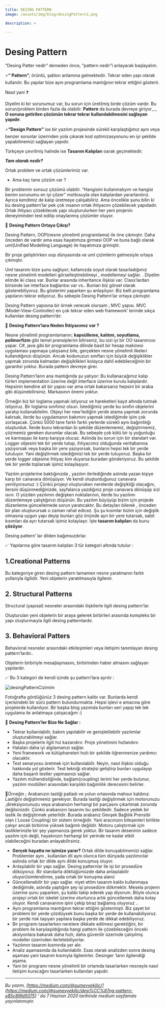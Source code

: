 ```yaml
---
title: DESİNG PATTERN 
image: /assets/img/blog/desingPattern1.png

description: >

---
```

# **Desing Pattern** 

“Desing Patter nedir” demeden önce, “pattern nedir”i anlayarak başlayalım.

⭐**“ Pattern”**; örüntü, şablon anlamına gelmektedir. Tekrar eden yapı olarak kullanılır. Bu yapılar bize aynı programlama mantığının tekrar ettiğini gösterir.

Nasıl yani ❓

Diyelim ki bir sorunumuz var, bu sorun için üretilmiş birde çözüm vardır. Bu sorun/problem birden fazla da olabilir. **Pattern** da burada devreye giriyor_._ **O soruna getirilen çözümün tekrar tekrar kullanılabilmesini sağlayan yapıdır**.

⭐**“Design Pattern”** ise bir yazılım projesinde sürekli karşılaştığımız aynı veya benzer sorunlar üzerinden yola çıkarak kod optimizasyonunu en iyi şekilde yapabilmemizi sağlayan yapıdır.

Türkçeye çevrilmiş halinde ise **Tasarım Kalıpları** oarak geçmektedir.

_**Tam olarak nedir?**_

Ortak problem ve ortak çözümlerimiz var.

-   Ama kaç tane çözüm var ?

Bir problemin sonsuz çözümü olabilir. “Hangisini kullanmalıyım ve hangisi benim sorunumu en iyi çözer” mottosuyla olan kalıplardan yararlanılırız. Ayrıca kendimiz de kalıp üretmeye çalışabiliriz. Ama öncelikle şunu bilin ki bu desing pattern’lar pek çok insanın ortak ihtiyacını çözebilecek yapıdadır. Ortak ihtiyacı çözebilecek yapı oluşturulurken her yeni projenin deneyiminden test edilip onaylanmış çözümler oluyor.

📌 **Desing Pattern Ortaya Çıkışı?**

Desing Pattern, OOP(nesne yönelimli programlama) ile öne çıkmıştır. Daha önceden de vardır ama esas hayatımıza girmesi OOP ve buna bağlı olarak uml(Unified Modelling Language) ile hayatımıza grimiştir.

Bir proje geliştirirken oop dünyasında ve uml çizimlerin gelmesiyle ortaya çıkmıştır.

Uml tasarımı bize şunu sağlıyor; kafamızda soyut olarak tasarladığımız nesne yönelimli modelleri görselleştirebilmeyi , modellemeyi sağlar. . Diyelim elimde iki class var. Bunlar arasında inheritance ilişkisi var. Class’lardan birisinde ise interface bağlantısı var vs.. Bunları biz görsel olarak gösterebiliyoruz. Bu gösterimi yaparken şu anlaşılıyor: Biz belli programlama yapılarını tekrar ediyoruz. Bu sebeple Desing Pattern’lar ortaya çıkmıştır.

Desing Pattern yapısına bir örnek verecek olursam ; MVC yapısı. MVC (Model-View-Controller) en çok tekrar eden web framework’ lerinde sıkça kullanılan desing pattern’dır.

📌 **Desing Pattern’lara Neden İhtiyacımız var ?**

Nesne yönelimli programlamanın; **kapsülleme, kalıtım, soyutlama, polimorfizm** gibi temel prensiplerini bilirseniz, bu sizi iyi bir OO tasarımcısı yapar. C#, java gibi bir programlama dilinde basit bir hesap makinesi uygulaması yapmaya çalışsanız bile, gerçekten nesne yönelimli ilkeleri kullandığınızı düşünün. Ancak kodunuzun sınıfları için büyük değişiklikler yapmak zorunda kalmadan değişiklikleri kolayca dahil edebileceğinin bir garantisi yoktur. Burada pattern devreye girer.

Desing Pattern’ların ana mantığında şu yatıyor: Bu kullanacağımız kalıp türleri implementation üzerine değil interface üzerine kurulu kalıplardır. Hepsinin kendine ait bir yapısı var ama ortak bakarsanız hepsini bir araba gibi düşünebilirsiniz. Markasının önemi yoktur.

Örneğin biz bir loglama yapmak istiyoruz ve hareketleri kayıt altında tutmak istiyoruz. Bir loglama sınıfımız olsun. İstediğimiz yerde bu sınıfın objelerini yaratıp kullanabilelim. Objeyi her new’lediğim yerde atama yapmak zorunda kalırsak, ilerde bu uygulamanın bakımını yapmak istediğimde işim çok zorlaşacak. Çünkü 5000 tane farklı farklı yerlerde sürekli aynı bağımlılığı oluşturduk. İlerde bunu tekrardan bi şekilde düzenlememiz, değiştirmemiz, çözmemiz gereken durumlar olacak. Bu sebeple çok kötü bir iş yoğunluğu ve karmaşası ile karşı karşıya olucaz. Aslında bu sorun için bir standart var. Logger objesini tek bir yerde tutup, ihtiyacımız olduğunda veritabanına yazıyorsak veya başka bir yere yazıyorsak, bunların hepsi tek bir yerde tutuluyor. Yani değiştirmek istediğimizi tek bir yerde tutuyoruz. Başka bir yerde logger objesine ihtiyaç kim duyarsa buradan gönderiyoruz. Bu şekilde tek bir yerde toplarsak işimiz kolaylaşıyor.

Yazılım projelerine baktığınızda , yazılım ilerlediğinde aslında yazan kişiye karşı bir canavara dönüşüyor. Ve kendi oluşturduğunuz canavara yeniliyorsunuz :) Çünkü projeyi oluşturuken nerelerde değişikliği olacağını, ilersini düşünmediğinizde, sayfalarca yazdığınız proje canavara dönüşüp sizi ısırır. O yüzden yazılımın değişken noktalarının, ilerde bu yazılımı düzenlemeye çalıştığınızı düşünün. Bu yazılım büyüyüp bizim için projede düzenleme güncellemede sorun yaratıcaktır. Bu detayları bilerek , önceden bir plan oluşturursak o zaman rahat edicez. Şu şu kısımlar bizim için değişlik olmasına uygun yapı deyip bunları göz önünde ayrı bir yere tutarsak, sabit kısımları da ayrı tutarsak işimiz kolaylaşır. İşte **tasarım kalıpları** da bunu **çözüyor**.

Desing pattern’ lar dilden bağımsızdırlar.

✅ Yapılarına göre tasarım kalıpları 3 tür kategori altında tutulur :

## 1.Creational Patterns

Bu kategoriye giren desing pattern tamamen nesne yaratmanın farklı yollarıyla ilgilidir. Yeni objelerin yaratılmasıyla ilgilenir.

## 2. Structural Patterns

Structural (yapısal) nesneler arasındaki ilişkilerle ilgili desing pattern’lar.

Oluşturulan yeni objelerin bir araya gelerek birbirleri arasında kompleks bir yapı oluşturmaıyla ilgili desing patternlardır.

## **3. Behavioral Patters**

Behavioral nesneler arasındaki etkileşimleri veya iletişimi tanımlayan desing pattern’lardır..

Objelerin birbiriyle mesajlaşmasını, birbirinden haber almasını sağlayan yapılardır.

✅ Bu 3 kategori de kendi içinde şu pattern’lara ayrılır :

![desingPatternCizimim](/assets/img/desingPattern.png)

Fotoğrafta gördüğünüz 3 desing pattern kalıbı var. Bunlarda kendi içerisindeki bir sürü pattern bulundurmakta. Hepsi işlevi e amacına göre projelerde kullanılıyor. Bir başka blog yazımda bunları seri yapıp tek tek uygulama ile anlatmaya çalışacağım :)

📌 **Desing Pattern’ler Bize Ne Sağlar :**

-   Tekrar kullanılabilir, bakım yapılabilir ve genişletilebilir yazılımlar oluşturabilmeyi sağlar.
-   Başka projelerle ilgili hız kazandırır. Proje yönetimini hızlandırır.
-   Hataları daha iyi algılamanızı sağlar.
-   Yeni framework ve kütüphaneleri hızlı bir şekilde öğrenmenize yardımcı olacaktır.
-   Test senaryosu üretmek için kullanılabilir. Neyin, nasıl ilişkisi olduğu hakkında yol gösterir. Test tekniği stratejisi geliştirp bunları uygulayıp daha başarılı testler yapmasnızı sağlar.
-   Yazılım mühendisliğinde, bağlam(coupling) terimi her yerde bulunur, yazılım modülleri arasındaki karşılıklı bağımlılık derecesini belirler.

🔦Örneğin ; Arabanızın lastiği patladı ve yolun ortasında mahsur kaldınız. Lastiğini değiştirmeniz gerekiyor. Burada lastiği değiştirmek için motorunuzu ,direksiyonunuzu veya arabanızın herhangi bir parçasını çıkartmak zorunda değilsinizdir. Çünkü arabanızın tasarımı bu şekildedir. Sadece yedek bir lastik ile değiştirmek yeterlidir. Burada arabanız Gevşek Bağlılık Prensibi olan ( Loose Coupling) bir sistem örneğidir. Yani aracınızın bileşenleri birlikte çalışır ancak birbirine yüksek bağımlı değildir. Motoru çalıştırmak için lastiklerinizle bir şey yapmanıza gerek yoktur. Bir tasarım deseninin sadece yazılım için değil, hayatınızın herhangi bir yerinde ne kadar etkili olabileceğini buradan anlayabilirsiniz.

-   **Gerçek hayatta ne işimize yarar?** Ortak dilde konuşabilmemizi sağlar. Problemler aynı , kullanılan dil aynı olunca tüm dünyada yazılımcılar aslında ortak bir dilde aynı dilde konuşmuş oluyor.
-   Anlaşılabilir bir yapı sağlar. Desing patternlar ile işi bir prosedüre döküyoruz. Bir standarta döktüğümüzde daha anlaşılabilir oluyor(isimlendirme, yada ortak bir konuşma alanı)
-   Güncellenebilir bir yapı sağlar. niyet ettim tasarım kalıbı kullanmaya dediğimde, aslında yaptığım şey işi prosedüre dökmektir. Mesela projenn üzerine şunu yaparken, şu kalıbı takip ederek yap diyorum. Böyle olunca projeyi ortak bir iskelet üzerine oturtunca artık güncellemek daha kolay oluyor. Kendi canavarının ipini çekip biraz bağlamış oluyoruz ..
-   Aynı programlama mantığının tekrar ettiğini göstermişti. Biz şayet bir problemi bir yerde çözdüysek bunu başka bir yerde de kullanabiliyoruz. bir yerde risk taşıyan yapılara başka yerde de dikkat edebiliyoruz.
-   Bir programı tasarlarken nerelere dikkate edilmesi gerektiğini, bir problem ile karşılaşıldığında hangi pattern ile çözebileceğini önceki aksiyonlara bakarak daha hızlı, daha güvenilir üzerinde çalışılmış modeller üzerinden ilerletebiliyorlar.
-   Yazılımın tasarım kısmında yer alır.
-   Analiz aşamasında da kullanılabilir. Esas olarak analizden sonra desing aşaması yani tasarım kısmıyla ilgilenirler. Desinger ‘ların ilgilendiği aşama.
-   Yani bir programı nesne yönelimli bir ortamda tasarlarken nesneyle nasıl iletişim kuracağını tasarlarken kullanılan yapıdır.

---
_Bu yazım, [https://medium.com/@sumeyyekilic/](https://medium.com/@sumeyyekilic/desi%CC%87ng-pattern-e85c89fd5075) ' da 7 Haziran 2020 tarihinde medium sayfamda yayınlanmıştır._
